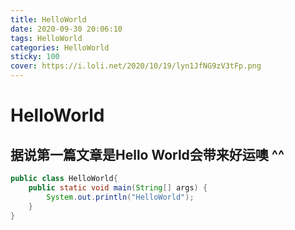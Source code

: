 ```yaml
---
title: HelloWorld
date: 2020-09-30 20:06:10
tags: HelloWorld
categories: HelloWorld
sticky: 100
cover: https://i.loli.net/2020/10/19/lyn1JfNG9zV3tFp.png
---
```


# HelloWorld

## 据说第一篇文章是Hello World会带来好运噢 ^^

```java
public class HelloWorld{
    public static void main(String[] args) {
        System.out.println("HelloWorld");
    }
}
```


